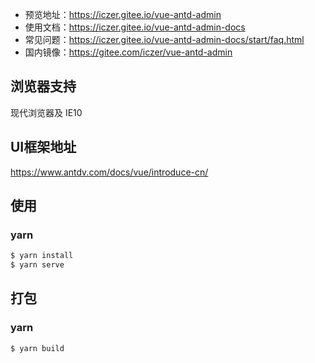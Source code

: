 - 预览地址：https://iczer.gitee.io/vue-antd-admin
- 使用文档：https://iczer.gitee.io/vue-antd-admin-docs
- 常见问题：https://iczer.gitee.io/vue-antd-admin-docs/start/faq.html
- 国内镜像：https://gitee.com/iczer/vue-antd-admin

## 浏览器支持
现代浏览器及 IE10

## UI框架地址
https://www.antdv.com/docs/vue/introduce-cn/

## 使用
### yarn
```bash
$ yarn install
$ yarn serve
```

## 打包
### yarn
```bash
$ yarn build
```